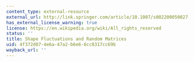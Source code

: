 ```yaml
---
content_type: external-resource
external_url: http://link.springer.com/article/10.1007/s002200050027
has_external_license_warning: true
license: https://en.wikipedia.org/wiki/All_rights_reserved
status: ''
title: Shape Fluctuations and Random Matrices
uid: 4f372d07-4e6a-47a2-b6e6-6cc8317cc69b
wayback_url: ''
---
```

